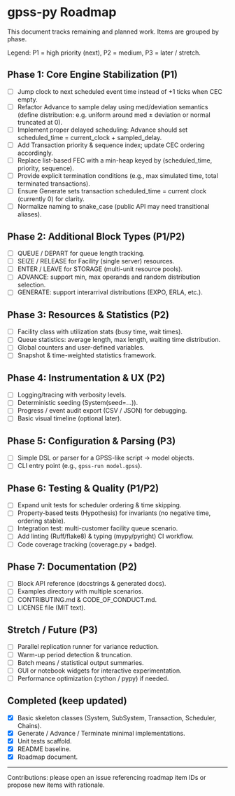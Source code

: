 # gpss-py Roadmap

This document tracks remaining and planned work. Items are grouped by phase.

Legend: P1 = high priority (next), P2 = medium, P3 = later / stretch.

## Phase 1: Core Engine Stabilization (P1)
- [ ] Jump clock to next scheduled event time instead of +1 ticks when CEC empty.
- [ ] Refactor Advance to sample delay using med/deviation semantics (define distribution: e.g. uniform around med ± deviation or normal truncated at 0).
- [ ] Implement proper delayed scheduling: Advance should set scheduled_time = current_clock + sampled_delay.
- [ ] Add Transaction priority & sequence index; update CEC ordering accordingly.
- [ ] Replace list-based FEC with a min-heap keyed by (scheduled_time, priority, sequence).
- [ ] Provide explicit termination conditions (e.g., max simulated time, total terminated transactions).
- [ ] Ensure Generate sets transaction scheduled_time = current clock (currently 0) for clarity.
- [ ] Normalize naming to snake_case (public API may need transitional aliases).

## Phase 2: Additional Block Types (P1/P2)
- [ ] QUEUE / DEPART for queue length tracking.
- [ ] SEIZE / RELEASE for Facility (single server) resources.
- [ ] ENTER / LEAVE for STORAGE (multi-unit resource pools).
- [ ] ADVANCE: support min, max operands and random distribution selection.
- [ ] GENERATE: support interarrival distributions (EXPO, ERLA, etc.).

## Phase 3: Resources & Statistics (P2)
- [ ] Facility class with utilization stats (busy time, wait times).
- [ ] Queue statistics: average length, max length, waiting time distribution.
- [ ] Global counters and user-defined variables.
- [ ] Snapshot & time-weighted statistics framework.

## Phase 4: Instrumentation & UX (P2)
- [ ] Logging/tracing with verbosity levels.
- [ ] Deterministic seeding (System(seed=...)).
- [ ] Progress / event audit export (CSV / JSON) for debugging.
- [ ] Basic visual timeline (optional later).

## Phase 5: Configuration & Parsing (P3)
- [ ] Simple DSL or parser for a GPSS-like script -> model objects.
- [ ] CLI entry point (e.g., `gpss-run model.gpss`).

## Phase 6: Testing & Quality (P1/P2)
- [ ] Expand unit tests for scheduler ordering & time skipping.
- [ ] Property-based tests (Hypothesis) for invariants (no negative time, ordering stable).
- [ ] Integration test: multi-customer facility queue scenario.
- [ ] Add linting (Ruff/flake8) & typing (mypy/pyright) CI workflow.
- [ ] Code coverage tracking (coverage.py + badge).

## Phase 7: Documentation (P2)
- [ ] Block API reference (docstrings & generated docs).
- [ ] Examples directory with multiple scenarios.
- [ ] CONTRIBUTING.md & CODE_OF_CONDUCT.md.
- [ ] LICENSE file (MIT text).

## Stretch / Future (P3)
- [ ] Parallel replication runner for variance reduction.
- [ ] Warm-up period detection & truncation.
- [ ] Batch means / statistical output summaries.
- [ ] GUI or notebook widgets for interactive experimentation.
- [ ] Performance optimization (cython / pypy) if needed.

## Completed (keep updated)
- [x] Basic skeleton classes (System, SubSystem, Transaction, Scheduler, Chains).
- [x] Generate / Advance / Terminate minimal implementations.
- [x] Unit tests scaffold.
- [x] README baseline.
- [x] Roadmap document.

---
Contributions: please open an issue referencing roadmap item IDs or propose new items with rationale.
